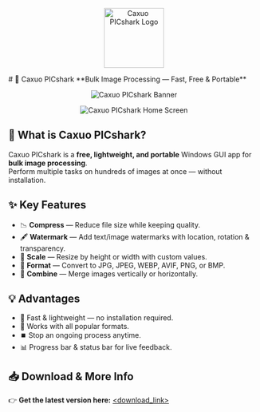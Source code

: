 <p align="center">
  <img src="[<logo>](https://github.com/user-attachments/assets/8953e0a1-7848-4549-8135-2fd11f9e0f12)" alt="Caxuo PICshark Logo" width="120">
</p>
# 🦈 Caxuo PICshark
**Bulk Image Processing — Fast, Free & Portable**



<p align="center">
  <img src="<banner>" alt="Caxuo PICshark Banner">
</p>





<p align="center">
  <img src="<screenshot1>" alt="Caxuo PICshark Home Screen">
</p>

## 📌 What is Caxuo PICshark?
Caxuo PICshark is a **free, lightweight, and portable** Windows GUI app for **bulk image processing**.  
Perform multiple tasks on hundreds of images at once — without installation.

## ✨ Key Features
- 📉 **Compress** — Reduce file size while keeping quality.
- 🖋️ **Watermark** — Add text/image watermarks with location, rotation & transparency.
- 📏 **Scale** — Resize by height or width with custom values.
- 🔄 **Format** — Convert to JPG, JPEG, WEBP, AVIF, PNG, or BMP.
- 🧩 **Combine** — Merge images vertically or horizontally.

## 💡 Advantages
- 🚀 Fast & lightweight — no installation required.
- 📂 Works with all popular formats.
- ⏹️ Stop an ongoing process anytime.
- 📊 Progress bar & status bar for live feedback.

## 📥 Download & More Info
👉 **Get the latest version here:** [<download_link>](https://github.com/anubhavyadav/caxuoPICshark/releases/tag/v1.0.2)
